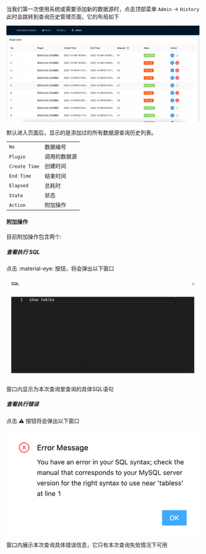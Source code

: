 当我们第一次使用系统或需要添加新的数据源时，点击顶部菜单 `Admin` -> `History` 此时会跳转到查询历史管理页面，它的布局如下

![img.png](../../assets/admin/history/img.png)

默认进入页面后，显示的是添加过的所有数据源查询历史列表。

|               |        |
|---------------|--------|
| `No`          | 数据编号   |
| `Plugin`      | 调用的数据源 |
| `Create Time` | 创建时间   |
| `End Time`    | 结束时间   |
| `Elapsed`     | 总耗时    |
| `State`       | 状态     |
| `Action`      | 附加操作   |

#### 附加操作

目前附加操作包含两个:

##### 查看执行 SQL

点击 :material-eye: 按钮，将会弹出以下窗口

![img.png](../../assets/admin/history/img_1.png)

窗口内显示为本次查询里查询的具体SQL语句

##### 查看执行错误

点击 :warning: 按钮将会弹出以下窗口

![img.png](../../assets/admin/history/img_2.png)

窗口内展示本次查询具体错误信息，它只有本次查询失败情况下可用
